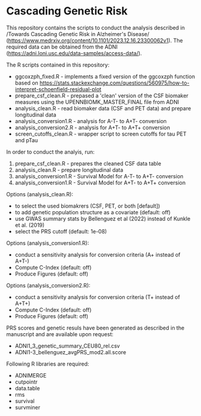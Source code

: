 # Cascading Genetic Risk

This repository contains the scripts to conduct the analysis described in /Towards Cascading Genetic Risk in Alzheimer's Disease/ (https://www.medrxiv.org/content/10.1101/2023.12.16.23300062v1). The required data can be obtained from the ADNI (https://adni.loni.usc.edu/data-samples/access-data/).

The R scripts contained in this repository:
* ggcoxzph_fixed.R - implements a fixed version of the ggcoxzph function based on  https://stats.stackexchange.com/questions/560975/how-to-interpret-schoenfield-residual-plot
* prepare_csf_clean.R - prepased a 'clean' version of the CSF biomaker measures using the UPENNBIOMK_MASTER_FINAL file from ADNI
* analysis_clean.R - read biomaker data (CSF and PET data) and prepare longitudinal data
* analysis_conversion1.R - analysis for A-T- to A+T- conversion
* analysis_conversion2.R - analysis for A+T- to A+T+ conversion
* screen_cutoffs_clean.R - wrapper script to screen cutoffs for tau PET and pTau

In order to conduct the analyis, run:
1. prepare_csf_clean.R - prepares the cleaned CSF data table
2. analysis_clean.R    - prepare longitudinal data
3. analysis_conversion1.R - Survival Model for A-T- to A+T- conversion
4. analysis_conversion1.R - Survival Model for A+T- to A+T+ conversion

Options (analysis_clean.R):
* to select the used biomakrers (CSF, PET, or both [default])
* to add genetic population structure as a covariate (default: off)
* use GWAS summary stats by Bellenguez et al (2022) instead of Kunkle et al. (2019)
* select the PRS cutoff (default: 1e-08)

Options (analysis_conversion1.R):
* conduct a sensitivity analysis for conversion criteria (A+ instead of A+T-)
* Compute C-Index (default: off)
* Produce Figures (default: off)

Options (analysis_conversion2.R):
* conduct a sensitivity analysis for conversion criteria (T+ instead of A+T+)
* Compute C-Index (default: off)
* Produce Figures (default: off)

PRS scores and genetic resuls have been generated as described in the manuscript and are available upon request:
* ADNI1_3_genetic_summary_CEU80_rel.csv
* ADNI1-3_bellenguez_avgPRS_mod2.all.score

Following R libraries are required:
* ADNIMERGE
* cutpointr
* data.table
* rms
* survival
* survminer

